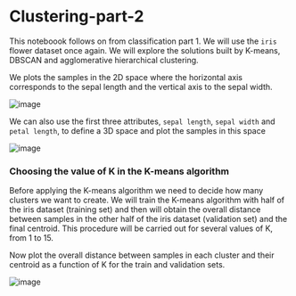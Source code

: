 # Clustering-part-2

This noteboook follows on from classification part 1. We will use the ```iris``` flower dataset once again. We will explore the solutions built by K-means, DBSCAN and agglomerative hierarchical clustering.

We plots the samples in the 2D space where the horizontal axis corresponds to the sepal length and the vertical axis to the sepal width.

![image](https://user-images.githubusercontent.com/96924468/224837758-e36a4246-a644-43a5-8a59-8043b17fecd4.png)

We can also use the first three attributes, ```sepal length```, ```sepal width``` and ```petal length```, to define a 3D space and plot the samples in this space

![image](https://user-images.githubusercontent.com/96924468/226051447-405481e3-6234-4faf-a42d-0bdba6b95358.png)

### Choosing the value of K in the K-means algorithm

Before applying the K-means algorithm we need to decide how many clusters we want to create. We will train the K-means algorithm with half of the iris dataset (training set) and then will obtain the overall distance between samples in the other half of the iris dataset (validation set) and the final centroid. This procedure will be carried out for several values of K, from 1 to 15.

Now plot the overall distance between samples in each cluster and their centroid as a function of K for the train and validation sets.

![image](https://user-images.githubusercontent.com/96924468/227001079-d54ea9a5-c24f-4037-8c1c-0e79c0c7ffa9.png)



